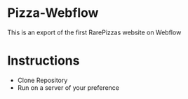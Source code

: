 # Pizza-Webflow
This is an export of the first RarePizzas website on Webflow

# Instructions

- Clone Repository
- Run on a server of your preference

